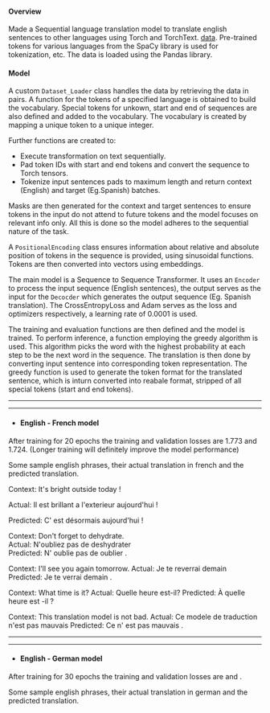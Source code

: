 #### Overview

Made a Sequential language translation model to translate english sentences to other languages using Torch and TorchText. [data]().
Pre-trained tokens for various languages from the SpaCy library is used for tokenization, etc. The data is loaded using the Pandas library.


#### Model 

A custom `Dataset_Loader` class handles the data by retrieving the data in pairs. A function for the tokens of a specified language is obtained to build the vocabulary. Special tokens for unkown, start and end of sequences are also defined and added to the vocabulary. The vocabulary is created by mapping a unique token to a unique integer.

Further functions are created to:
- Execute transformation on text sequentially.
- Pad token IDs with start and end tokens and convert the sequence to Torch tensors.
- Tokenize input sentences pads to maximum length and return context (English) and target (Eg.Spanish) batches.

Masks are then generated for the context and target sentences to ensure tokens in the input do not attend to future tokens and the model focuses on relevant info only. All this is done so the model adheres to the sequential nature of the task.

A `PositionalEncoding` class ensures information about relative and absolute position of tokens in the sequence is provided, using sinusoidal functions. Tokens are then converted into vectors using embeddings.

The main model is a Sequence to Sequence Transformer. It uses an `Encoder` to process the input sequence (English sentences), the output serves as the input for the `Decocder` which generates the output sequence (Eg. Spanish translation).
The CrossEntropyLoss and Adam serves as the loss and optimizers respectively, a learning rate of 0.0001 is used.

The training and evaluation functions are then defined and the model is trained.
To perform inference, a function employing the greedy algorithm is used. This algorithm picks the word with the highest probability at each step to be the next word in the sequence.
The translation is then done by converting input sentence into corresponding token representation. The greedy function is used to generate the token format for the translated sentence, which is inturn converted into reabale format, stripped of all special tokens (start and end tokens).

--------------------------------------------------------------------------------------------------------------------------------------------------------------------------------------------------------------------------
--------------------------------------------------------------------------------------------------------------------------------------------------------------------------------------------------------------------------


- #### English - French model

After training for 20 epochs the training and validation losses are 1.773 and 1.724. (Longer training will definitely improve the model performance)

Some sample english phrases, their actual translation in french and the predicted translation.

Context: It's bright outside today !  

Actual: Il est brillant a l'exterieur aujourd'hui !  

Predicted:  C' est désormais aujourd'hui !   

Context: Don't forget to dehydrate.  
Actual: N'oubliez pas de deshydrater  
Predicted:  N' oublie pas de oublier .  
 
Context: I'll see you again tomorrow.
Actual: Je te reverrai demain
Predicted:  Je te verrai demain . 
 
Context: What time is it?
Actual: Quelle heure est-il?
Predicted:  À quelle heure est -il ? 
 
Context: This translation model is not bad.
Actual: Ce modele de traduction n'est pas mauvais
Predicted:  Ce n' est pas mauvais .

--------------------------------------------------------------------------------------------------------------------------------------------------------------------------------------------------------------------------
--------------------------------------------------------------------------------------------------------------------------------------------------------------------------------------------------------------------------


- #### English - German model

After training for 30 epochs the training and validation losses are  and . 

Some sample english phrases, their actual translation in german and the predicted translation.
